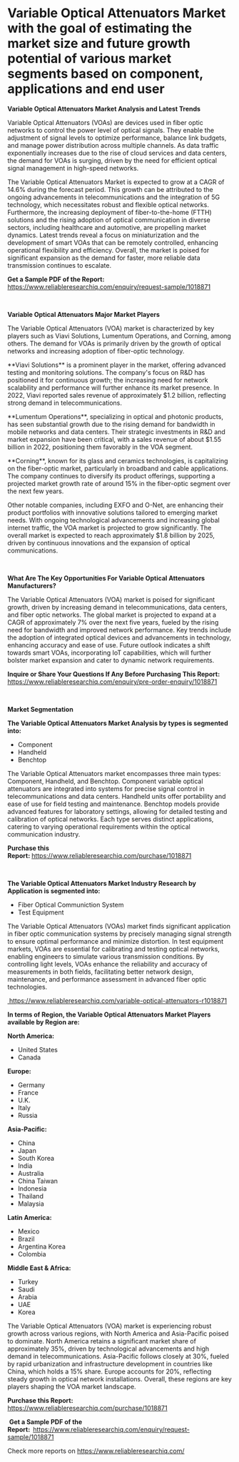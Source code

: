 <p><h1>Variable Optical Attenuators Market with the goal of estimating the market size and future growth potential of various market segments based on component, applications and end user</h1></p><p><strong>Variable Optical Attenuators Market Analysis and Latest Trends</strong></p>
<p><p>Variable Optical Attenuators (VOAs) are devices used in fiber optic networks to control the power level of optical signals. They enable the adjustment of signal levels to optimize performance, balance link budgets, and manage power distribution across multiple channels. As data traffic exponentially increases due to the rise of cloud services and data centers, the demand for VOAs is surging, driven by the need for efficient optical signal management in high-speed networks.</p><p>The Variable Optical Attenuators Market is expected to grow at a CAGR of 14.6% during the forecast period. This growth can be attributed to the ongoing advancements in telecommunications and the integration of 5G technology, which necessitates robust and flexible optical networks. Furthermore, the increasing deployment of fiber-to-the-home (FTTH) solutions and the rising adoption of optical communication in diverse sectors, including healthcare and automotive, are propelling market dynamics. Latest trends reveal a focus on miniaturization and the development of smart VOAs that can be remotely controlled, enhancing operational flexibility and efficiency. Overall, the market is poised for significant expansion as the demand for faster, more reliable data transmission continues to escalate.</p></p>
<p><strong>Get a Sample PDF of the Report:&nbsp;</strong> <a href="https://www.reliableresearchiq.com/enquiry/request-sample/1018871?utm_campaign=2250&utm_medium=2&utm_source=Github&utm_content=ia&utm_term=17022025&utm_id=variable-optical-attenuators">https://www.reliableresearchiq.com/enquiry/request-sample/1018871</a></p>
<p>&nbsp;</p>
<p><strong>Variable Optical Attenuators Major Market Players</strong></p>
<p><p>The Variable Optical Attenuators (VOA) market is characterized by key players such as Viavi Solutions, Lumentum Operations, and Corning, among others. The demand for VOAs is primarily driven by the growth of optical networks and increasing adoption of fiber-optic technology.</p><p>**Viavi Solutions** is a prominent player in the market, offering advanced testing and monitoring solutions. The company's focus on R&D has positioned it for continuous growth; the increasing need for network scalability and performance will further enhance its market presence. In 2022, Viavi reported sales revenue of approximately $1.2 billion, reflecting strong demand in telecommunications.</p><p>**Lumentum Operations**, specializing in optical and photonic products, has seen substantial growth due to the rising demand for bandwidth in mobile networks and data centers. Their strategic investments in R&D and market expansion have been critical, with a sales revenue of about $1.55 billion in 2022, positioning them favorably in the VOA segment.</p><p>**Corning**, known for its glass and ceramics technologies, is capitalizing on the fiber-optic market, particularly in broadband and cable applications. The company continues to diversify its product offerings, supporting a projected market growth rate of around 15% in the fiber-optic segment over the next few years.</p><p>Other notable companies, including EXFO and O-Net, are enhancing their product portfolios with innovative solutions tailored to emerging market needs. With ongoing technological advancements and increasing global internet traffic, the VOA market is projected to grow significantly. The overall market is expected to reach approximately $1.8 billion by 2025, driven by continuous innovations and the expansion of optical communications.</p></p>
<p>&nbsp;</p>
<p><strong>What Are The Key Opportunities For Variable Optical Attenuators Manufacturers?</strong></p>
<p><p>The Variable Optical Attenuators (VOA) market is poised for significant growth, driven by increasing demand in telecommunications, data centers, and fiber optic networks. The global market is projected to expand at a CAGR of approximately 7% over the next five years, fueled by the rising need for bandwidth and improved network performance. Key trends include the adoption of integrated optical devices and advancements in technology, enhancing accuracy and ease of use. Future outlook indicates a shift towards smart VOAs, incorporating IoT capabilities, which will further bolster market expansion and cater to dynamic network requirements.</p></p>
<p><strong>Inquire or Share Your Questions If Any Before Purchasing This Report:</strong> <a href="https://www.reliableresearchiq.com/enquiry/pre-order-enquiry/1018871?utm_campaign=2250&utm_medium=2&utm_source=Github&utm_content=ia&utm_term=17022025&utm_id=variable-optical-attenuators">https://www.reliableresearchiq.com/enquiry/pre-order-enquiry/1018871</a></p>
<p>&nbsp;</p>
<p><strong>Market Segmentation</strong></p>
<p><strong>The Variable Optical Attenuators Market Analysis by types is segmented into:</strong></p>
<p><ul><li>Component</li><li>Handheld</li><li>Benchtop</li></ul></p>
<p><p>The Variable Optical Attenuators market encompasses three main types: Component, Handheld, and Benchtop. Component variable optical attenuators are integrated into systems for precise signal control in telecommunications and data centers. Handheld units offer portability and ease of use for field testing and maintenance. Benchtop models provide advanced features for laboratory settings, allowing for detailed testing and calibration of optical networks. Each type serves distinct applications, catering to varying operational requirements within the optical communication industry.</p></p>
<p><strong>Purchase this Report:&nbsp;</strong><a href="https://www.reliableresearchiq.com/purchase/1018871?utm_campaign=2250&utm_medium=2&utm_source=Github&utm_content=ia&utm_term=17022025&utm_id=variable-optical-attenuators">https://www.reliableresearchiq.com/purchase/1018871</a></p>
<p>&nbsp;</p>
<p><strong>The Variable Optical Attenuators Market Industry Research by Application is segmented into:</strong></p>
<p><ul><li>Fiber Optical Communiction System</li><li>Test Equipment</li></ul></p>
<p><p>The Variable Optical Attenuators (VOAs) market finds significant application in fiber optic communication systems by precisely managing signal strength to ensure optimal performance and minimize distortion. In test equipment markets, VOAs are essential for calibrating and testing optical networks, enabling engineers to simulate various transmission conditions. By controlling light levels, VOAs enhance the reliability and accuracy of measurements in both fields, facilitating better network design, maintenance, and performance assessment in advanced fiber optic technologies.</p></p>
<p><a href="https://www.reliableresearchiq.com/variable-optical-attenuators-r1018871?utm_campaign=2250&utm_medium=2&utm_source=Github&utm_content=ia&utm_term=17022025&utm_id=variable-optical-attenuators">&nbsp;https://www.reliableresearchiq.com/variable-optical-attenuators-r1018871</a></p>
<p><strong>In terms of Region, the Variable Optical Attenuators Market Players available by Region are:</strong></p>
<p>
    <p> <strong> North America: </strong>
        <ul>
            <li>United States</li>
            <li>Canada</li>
        </ul>
        </p> 
    <p> <strong> Europe: </strong>
        <ul>
            <li>Germany</li>
            <li>France</li>
            <li>U.K.</li>
            <li>Italy</li>
            <li>Russia</li>
        </ul>
        </p> 
    <p> <strong> Asia-Pacific: </strong>
        <ul>
            <li>China</li>
            <li>Japan</li>
            <li>South Korea</li>
            <li>India</li>
            <li>Australia</li>
            <li>China Taiwan</li>
            <li>Indonesia</li>
            <li>Thailand</li>
            <li>Malaysia</li>
        </ul>
        </p> 
    <p> <strong> Latin America: </strong>
        <ul>
            <li>Mexico</li>
            <li>Brazil</li>
            <li>Argentina Korea</li>
            <li>Colombia</li>
        </ul>
        </p> 
    <p> <strong> Middle East & Africa: </strong>
        <ul>
            <li>Turkey</li>
            <li>Saudi</li>
            <li>Arabia</li>
            <li>UAE</li>
            <li>Korea</li>
        </ul>
    </p>
    </p>
<p><p>The Variable Optical Attenuators (VOA) market is experiencing robust growth across various regions, with North America and Asia-Pacific poised to dominate. North America retains a significant market share of approximately 35%, driven by technological advancements and high demand in telecommunications. Asia-Pacific follows closely at 30%, fueled by rapid urbanization and infrastructure development in countries like China, which holds a 15% share. Europe accounts for 20%, reflecting steady growth in optical network installations. Overall, these regions are key players shaping the VOA market landscape.</p></p>
<p><strong>Purchase this Report: </strong><a href="https://www.reliableresearchiq.com/purchase/1018871?utm_campaign=2250&utm_medium=2&utm_source=Github&utm_content=ia&utm_term=17022025&utm_id=variable-optical-attenuators">https://www.reliableresearchiq.com/purchase/1018871</a></p>
<p>&nbsp;<strong>Get a Sample PDF of the Report:&nbsp;&nbsp;</strong><a href="https://www.reliableresearchiq.com/enquiry/request-sample/1018871?utm_campaign=2250&utm_medium=2&utm_source=Github&utm_content=ia&utm_term=17022025&utm_id=variable-optical-attenuators">https://www.reliableresearchiq.com/enquiry/request-sample/1018871</a></p>
<p><strong></strong></p>
<p>Check more reports on <a href="https://www.reliableresearchiq.com/?utm_campaign=2250&utm_medium=2&utm_source=Github&utm_content=ia&utm_term=17022025&utm_id=variable-optical-attenuators">https://www.reliableresearchiq.com/</a></p>
